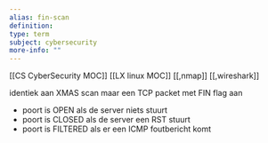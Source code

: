 ```yaml
---
alias: fin-scan
definition: 
type: term
subject: cybersecurity
more-info: ""
---
```

[[CS CyberSecurity MOC]]
[[LX linux MOC]]
[[,nmap]]
[[,wireshark]]

identiek aan XMAS scan maar een TCP packet met FIN flag aan
- poort is OPEN als de server niets stuurt
- poort is CLOSED als de server een RST stuurt
- poort is FILTERED als er een ICMP foutbericht komt
		
		
 